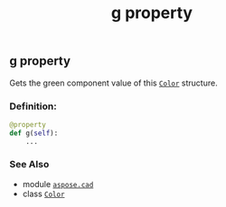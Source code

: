 ﻿---
title: g property
second_title: Aspose.CAD for Python via .NET API References
description: 
type: docs
weight: 630
url: /python-net/aspose.cad/color/g/
is_root: false
---

## g property


Gets the green component value of this [`Color`](/cad/python-net/aspose.cad/color) structure.
### Definition:
```python
@property
def g(self):
    ...
```

### See Also
* module [`aspose.cad`](../../)
* class [`Color`](/cad/python-net/aspose.cad/color)
